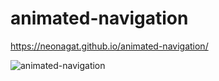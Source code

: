 # animated-navigation

https://neonagat.github.io/animated-navigation/

![animated-navigation](https://user-images.githubusercontent.com/73759315/158583292-2914c0b8-eaa3-4a2a-8a56-9ab8c3d2d4d4.png)
